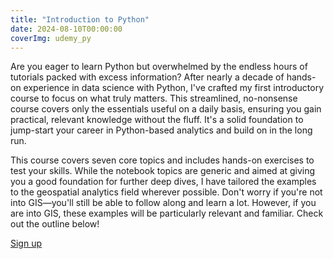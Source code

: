 ```yaml
---
title: "Introduction to Python"
date: 2024-08-10T00:00:00
coverImg: udemy_py
---
```


Are you eager to learn Python but overwhelmed by the endless hours of tutorials packed with excess information? After nearly a decade of hands-on experience in data science with Python, I've crafted my first introductory course to focus on what truly matters. This streamlined, no-nonsense course covers only the essentials useful on a daily basis, ensuring you gain practical, relevant knowledge without the fluff. It's a solid foundation to jump-start your career in Python-based analytics and build on in the long run.




<!--more-->


This course covers seven core topics and includes hands-on exercises to test your skills. While the notebook topics are generic and aimed at giving you a good foundation for further deep dives, I have tailored the examples to the geospatial analytics field wherever possible. Don't worry if you're not into GIS—you'll still be able to follow along and learn a lot. However, if you are into GIS, these examples will be particularly relevant and familiar. Check out the outline below!


[Sign up](https://www.udemy.com/course/python-for-geospatial/?referralCode=9CB37AD72F018CB25364)
